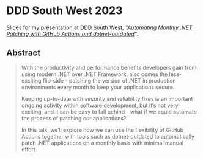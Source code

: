 # DDD South West 2023

Slides for my presentation at [DDD South West][dddsw2023], _"[Automating Monthly .NET Patching with GitHub Actions and dotnet-outdated][session]"_.

## Abstract

> With the productivity and performance benefits developers gain from using modern .NET over .NET Framework,
> also comes the less-exciting flip-side - patching the version of .NET in production environments every
> month to keep your applications secure.
>
> Keeping up-to-date with security and reliability fixes is an important ongoing activity within software
> development, but it’s not very exciting, and it can be easy to fall behind - what if we could automate
> the process of patching our applications?
>
> In this talk, we’ll explore how we can use the flexibility of GitHub Actions together with tools such as
> dotnet-outdated to automatically patch .NET applications on a monthly basis with minimal manual effort.

[dddsw2023]: https://dddsouthwest.com/
[session]: https://dddsouthwest.com/sessions?id=474347
